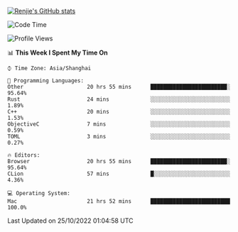 [![Renjie's GitHub stats](https://github-readme-stats.vercel.app/api?username=liurenjie1024&show_icons=true&theme=chartreuse-dark)](https://github.com/anuraghazra/github-readme-stats)

<!--START_SECTION:waka-->
![Code Time](http://img.shields.io/badge/Code%20Time-260%20hrs%2044%20mins-blue)

![Profile Views](http://img.shields.io/badge/Profile%20Views-7-blue)

📊 **This Week I Spent My Time On** 

```text
⌚︎ Time Zone: Asia/Shanghai

💬 Programming Languages: 
Other                    20 hrs 55 mins      ████████████████████████░   95.64% 
Rust                     24 mins             ░░░░░░░░░░░░░░░░░░░░░░░░░   1.89% 
C++                      20 mins             ░░░░░░░░░░░░░░░░░░░░░░░░░   1.53% 
ObjectiveC               7 mins              ░░░░░░░░░░░░░░░░░░░░░░░░░   0.59% 
TOML                     3 mins              ░░░░░░░░░░░░░░░░░░░░░░░░░   0.27%

🔥 Editors: 
Browser                  20 hrs 55 mins      ████████████████████████░   95.64% 
CLion                    57 mins             █░░░░░░░░░░░░░░░░░░░░░░░░   4.36%

💻 Operating System: 
Mac                      21 hrs 52 mins      █████████████████████████   100.0%

```


 Last Updated on 25/10/2022 01:04:58 UTC
<!--END_SECTION:waka-->

